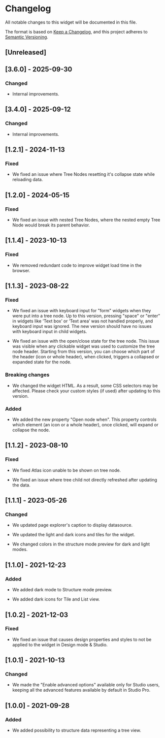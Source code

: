 # Changelog

All notable changes to this widget will be documented in this file.

The format is based on [Keep a Changelog](https://keepachangelog.com/en/1.0.0/), and this project adheres to [Semantic Versioning](https://semver.org/spec/v2.0.0.html).

## [Unreleased]

## [3.6.0] - 2025-09-30

### Changed

- Internal improvements.

## [3.4.0] - 2025-09-12

### Changed

- Internal improvements.

## [1.2.1] - 2024-11-13

### Fixed

- We fixed an issue where Tree Nodes resetting it's collapse state while reloading data.

## [1.2.0] - 2024-05-15

### Fixed

- We fixed an issue with nested Tree Nodes, where the nested empty Tree Node would break its parent behavior.

## [1.1.4] - 2023-10-13

### Fixed

- We removed redundant code to improve widget load time in the browser.

## [1.1.3] - 2023-08-22

### Fixed

- We fixed an issue with keyboard input for "form" widgets when they were put into a tree node. Up to this version, pressing "space" or "enter" in widgets like ‘Text box’ or ‘Text area’ was not handled properly, and keyboard input was ignored. The new version should have no issues with keyboard input in child widgets.

- We fixed an issue with the open/close state for the tree node. This issue was visible when any clickable widget was used to customize the tree node header. Starting from this version, you can choose which part of the header (icon or whole header), when clicked, triggers a collapsed or expanded state for the node.

### Breaking changes

- We changed the widget HTML. As a result, some CSS selectors may be affected. Please check your custom styles (if used) after updating to this version.

### Added

- We added the new property "Open node when". This property controls which element (an icon or a whole header), once clicked, will expand or collapse the node.

## [1.1.2] - 2023-08-10

### Fixed

- We fixed Atlas icon unable to be shown on tree node.

- We fixed an issue where tree child not directly refreshed after updating the data.

## [1.1.1] - 2023-05-26

### Changed

- We updated page explorer's caption to display datasource.

- We updated the light and dark icons and tiles for the widget.

- We changed colors in the structure mode preview for dark and light modes.

## [1.1.0] - 2021-12-23

### Added

- We added dark mode to Structure mode preview.

- We added dark icons for Tile and List view.

## [1.0.2] - 2021-12-03

### Fixed

- We fixed an issue that causes design properties and styles to not be applied to the widget in Design mode & Studio.

## [1.0.1] - 2021-10-13

### Changed

- We made the "Enable advanced options" available only for Studio users, keeping all the advanced features available by default in Studio Pro.

## [1.0.0] - 2021-09-28

### Added

- We added possibility to structure data representing a tree view.
